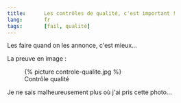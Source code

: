 ```yaml
--- 
title:      Les contrôles de qualité, c'est important ! 
lang:       fr 
tags:       [fail, qualité]
---
```


Les faire quand on les annonce, c'est mieux...

La preuve en image :

<figure>
  {% picture controle-qualite.jpg %}
  <figcaption>
    Contrôle qualité
  </figcaption>
</figure>

Je ne sais malheureusement plus où j'ai pris cette photo…
